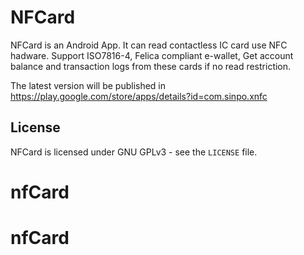 # NFCard

NFCard is an Android App. It can read contactless IC card use NFC hadware. Support ISO7816-4, Felica compliant e-wallet, Get account balance and transaction logs from these cards if no read restriction.

The latest version will be published in https://play.google.com/store/apps/details?id=com.sinpo.xnfc





License
-------
NFCard is licensed under GNU GPLv3 - see the ``LICENSE`` file.
# nfCard 
# nfCard 
